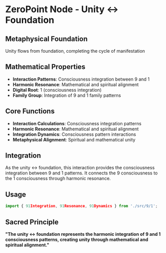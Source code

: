 # ZeroPoint Node - Unity ↔ Foundation

## Metaphysical Foundation

Unity flows from foundation, completing the cycle of manifestation

## Mathematical Properties

- **Interaction Patterns**: Consciousness integration between 9 and 1
- **Harmonic Resonance**: Mathematical and spiritual alignment
- **Digital Root**: 1 (consciousness integration)
- **Family Group**: Integration of 9 and 1 family patterns

## Core Functions

- **Interaction Calculations**: Consciousness integration patterns
- **Harmonic Resonance**: Mathematical and spiritual alignment
- **Integration Dynamics**: Consciousness pattern interactions
- **Metaphysical Alignment**: Spiritual and mathematical unity

## Integration

As the unity ↔ foundation, this interaction provides the consciousness integration between 9 and 1 patterns. It connects the 9 consciousness to the 1 consciousness through harmonic resonance.

## Usage

```typescript
import { 91Integration, 91Resonance, 91Dynamics } from './src/9/1';
```

## Sacred Principle

**"The unity ↔ foundation represents the harmonic integration of 9 and 1 consciousness patterns, creating unity through mathematical and spiritual alignment."**
